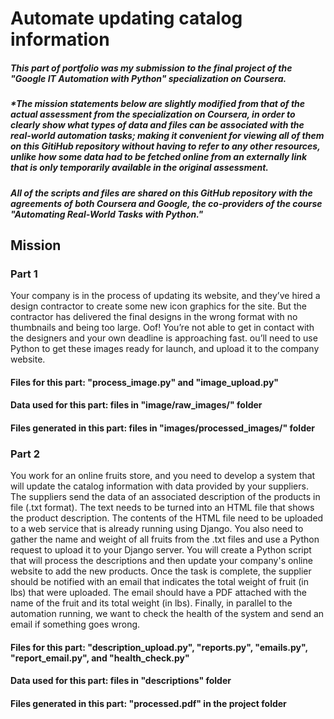 <h1> Automate updating catalog information </h1>

<h5> This part of portfolio was my submission to the final project of the "Google IT Automation with Python" specialization on Coursera. </h5>
<h5>*The mission statements below are slightly modified from that of the actual assessment from the specialization on Coursera, in order to clearly show what types of data and files can be associated with the real-world automation tasks; making it convenient for viewing all of them on this GitiHub repository without having to refer to any other resources, unlike how some data had to be fetched online from an externally link that is only temporarily available in the original assessment. </h5>
<h5> All of the scripts and files are shared on this GitHub repository with the agreements of both Coursera and Google, the co-providers of the course "Automating Real-World Tasks with Python."</h5>

<h2> Mission </h2>
<h3> Part 1 </h3>
Your company is in the process of updating its website, and they’ve hired a design contractor to create some new icon graphics for the site. 
But the contractor has delivered the final designs in the wrong format with no thumbnails and being too large. Oof! 
You’re not able to get in contact with the designers and your own deadline is approaching fast. 
ou’ll need to use Python to get these images ready for launch, and upload it to the company website.
<h4> Files for this part: "process_image.py" and "image_upload.py"</h4>
<h4> Data used for this part: files in "image/raw_images/" folder </h4>
<h4> Files generated in this part: files in "images/processed_images/" folder </h4>

<h3> Part 2 </h3>
You work for an online fruits store, and you need to develop a system that will update the catalog information with data provided by your suppliers. 
The suppliers send the data of an associated description of the products in file (.txt format). 
The text needs to be turned into an HTML file that shows the product description. 
The contents of the HTML file need to be uploaded to a web service that is already running using Django. 
You also need to gather the name and weight of all fruits from the .txt files and use a Python request to upload it to your Django server.
You will create a Python script that will process the descriptions and then update your company's online website to add the new products.
Once the task is complete, the supplier should be notified with an email that indicates the total weight of fruit (in lbs) that were uploaded. 
The email should have a PDF attached with the name of the fruit and its total weight (in lbs).
Finally, in parallel to the automation running, we want to check the health of the system and send an email if something goes wrong.
<h4> Files for this part: "description_upload.py", "reports.py", "emails.py", "report_email.py", and "health_check.py"</h4>
<h4> Data used for this part: files in "descriptions" folder </h4>
<h4> Files generated in this part: "processed.pdf" in the project folder</h4>

